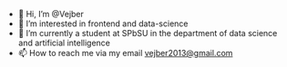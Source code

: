 - 👋 Hi, I’m @Vejber
- 👀 I’m interested in frontend and data-science
- 🌱 I’m currently a student at SPbSU in the department of data science and artificial intelligence 
- 📫 How to reach me via my email vejber2013@gmail.com

<!---
Vejber/Vejber is a ✨ special ✨ repository because its `README.md` (this file) appears on your GitHub profile.
You can click the Preview link to take a look at your changes.
--->

